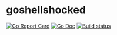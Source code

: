 # goshellshocked
[![Go Report Card](https://goreportcard.com/badge/github.com/ShiraazMoollatjie/goshellshocked?style=flat-square)](https://goreportcard.com/report/github.com/ShiraazMoollatjie/goshellshocked)
[![Go Doc](https://img.shields.io/badge/godoc-reference-blue.svg?style=flat-square)](http://godoc.org/github.com/ShiraazMoollatjie/goshellshocked)
[![Build status](https://ci.appveyor.com/api/projects/status/qiyndko2krd4ltep?svg=true)](https://ci.appveyor.com/project/ShiraazMoollatjie/goshellshocked)
